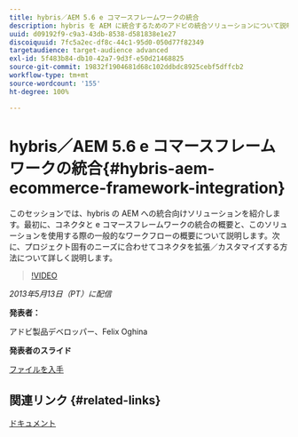 ```yaml
---
title: hybris／AEM 5.6 e コマースフレームワークの統合
description: hybris を AEM に統合するためのアドビの統合ソリューションについて説明します。最初に、コネクタと e コマースフレームワークの統合の概要と、このソリューションを使用する際の一般的なワークフローの概要について説明します。次に、プロジェクト固有のニーズに合わせてコネクタを拡張／カスタマイズする方法について詳しく説明します。
uuid: d09192f9-c9a3-43db-8538-d581838e1e27
discoiquuid: 7fc5a2ec-df8c-44c1-95d0-050d77f82349
targetaudience: target-audience advanced
exl-id: 5f483b84-db10-42a7-9d3f-e50d21468825
source-git-commit: 19832f1904681d68c102ddbdc8925cebf5dffcb2
workflow-type: tm+mt
source-wordcount: '155'
ht-degree: 100%

---
```


# hybris／AEM 5.6 e コマースフレームワークの統合{#hybris-aem-ecommerce-framework-integration}

このセッションでは、hybris の AEM への統合向けソリューションを紹介します。最初に、コネクタと e コマースフレームワークの統合の概要と、このソリューションを使用する際の一般的なワークフローの概要について説明します。次に、プロジェクト固有のニーズに合わせてコネクタを拡張／カスタマイズする方法について詳しく説明します。

>[!VIDEO](https://video.tv.adobe.com/v/19578/?quality=9)

*2013年5月13日（PT）に配信*

**発表者：**

アドビ製品デベロッパー、Felix Oghina

**発表者のスライド**

[ファイルを入手](assets/hybris-aem-5-6-ecommerce-framework-integration.pdf)

## 関連リンク {#related-links}

[ドキュメント](https://docs.adobe.com/content/docs/en/cq/5-6-1/ecommerce/eCommerce-framework.html#Deploying%20eCommerce%20with%20hybris)

<!--
[Get back to the Overview](https://helpx.adobe.com/experience-manager/kt/eseminars/gems/aem-index.html)
-->

